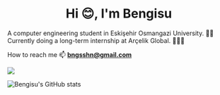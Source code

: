 <h1 align="center">Hi 😊, I'm Bengisu</h1>
A computer engineering student in Eskişehir Osmangazi University. 📖📒
Currently doing a long-term internship at Arçelik Global. 👩🏻‍💻

How to reach me 📫  **bngsshn@gmail.com** 


![](https://komarev.com/ghpvc/?username=bengisu-sahin&color=red)

![Bengisu's GitHub stats](https://github-readme-stats.vercel.app/api?username=bengisu-sahin&show_icons=true&theme=dracula)
